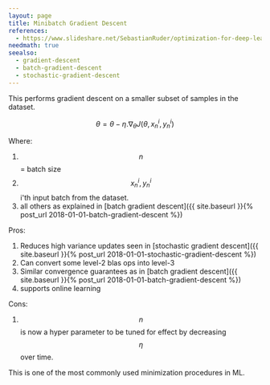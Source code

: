 ```yaml
---
layout: page
title: Minibatch Gradient Descent
references:
  - https://www.slideshare.net/SebastianRuder/optimization-for-deep-learning
needmath: true
seealso:
  - gradient-descent
  - batch-gradient-descent
  - stochastic-gradient-descent
---
```

This performs gradient descent on a smaller subset of samples in the dataset.

$$ \theta = \theta - \eta . \nabla_{\theta} J(\theta, x_n^i, y_n^i) $$

Where:
1. $$n$$ = batch size
2. $$x_n^i, y_n^i$$ i'th input batch from the dataset.
3. all others as explained in
[batch gradient descent]({{ site.baseurl }}{% post_url 2018-01-01-batch-gradient-descent %})

Pros:
1. Reduces high variance updates seen in
[stochastic gradient descent]({{ site.baseurl }}{% post_url 2018-01-01-stochastic-gradient-descent %})
2. Can convert some level-2 blas ops into level-3
3. Similar convergence guarantees as in
[batch gradient descent]({{ site.baseurl }}{% post_url 2018-01-01-batch-gradient-descent %})
4. supports online learning

Cons:
1. $$n$$ is now a hyper parameter to be tuned for
effect by decreasing $$\eta$$ over time.

This is one of the most commonly used minimization procedures in ML.
